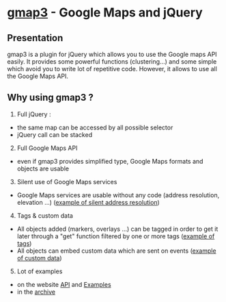 [gmap3](http://gmap3.net/) - Google Maps and jQuery
===================================================

Presentation
------------

gmap3 is a plugin for jQuery which allows you to use the Google maps API easily.
It provides some powerful functions (clustering...) and some simple which avoid you to write lot of repetitive code.
However, it allows to use all the Google Maps API.


Why using gmap3 ?
-----------------

1. Full jQuery : 
 - the same map can be accessed by all possible selector
 - jQuery call can be stacked

2. Full Google Maps API
 - even if gmap3 provides simplified type, Google Maps formats and objects are usable

3. Silent use of Google Maps services
 - Google Maps services are usable without any code (address resolution, elevation ...) ([example of silent address resolution](http://gmap3.net/api/add-marker.html))

4. Tags & custom data
 - All objects added (markers, overlays ...) can be tagged in order to get it later through a "get" function filtered by one or more tags ([example of tags](http://gmap3.net/api/add-kml-layer.htmll))
 - All objects can embed custom data which are sent on events ([example of custom data](http://gmap3.net/api/add-markers.html))

5. Lot of examples 
 - on the website [API](http://gmap3.net/api.html) and [Examples](http://gmap3.net/examples.html)
 - in the [archive](http://gmap3.net/download.html)